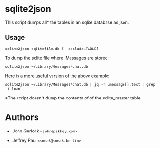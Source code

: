 # sqlite2json

This script dumps all\* the tables in an sqlite database as json.

## Usage

    sqlite2json sqlitefile.db [--exclude=TABLE]


To dump the sqlite file where iMessages are stored:

    sqlite2json ~/Library/Messages/chat.db

Here is a more useful version of the above example:

    sqlite2json ~/Library/Messages/chat.db | jq -r .message[].text | grep -i loan


\*The script doesn't dump the contents of of the sqlite_master table

# Authors

* John Gerlock `<john@pikkey.com>`

* Jeffrey Paul `<sneak@sneak.berlin>`
